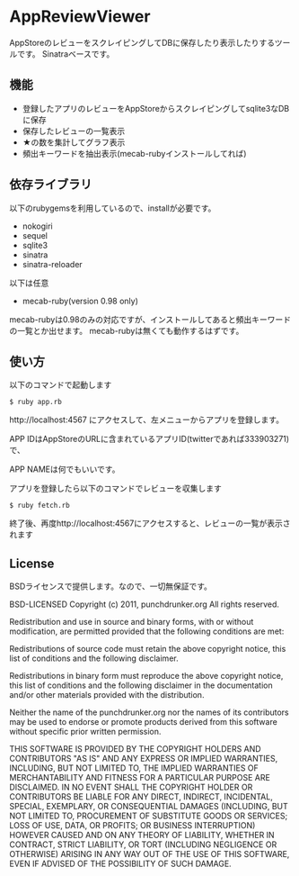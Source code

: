 AppReviewViewer
=============

AppStoreのレビューをスクレイピングしてDBに保存したり表示したりするツールです。
Sinatraベースです。

機能
-------
* 登録したアプリのレビューをAppStoreからスクレイピングしてsqlite3なDBに保存
* 保存したレビューの一覧表示
* ★の数を集計してグラフ表示
* 頻出キーワードを抽出表示(mecab-rubyインストールしてれば)

依存ライブラリ
-------
以下のrubygemsを利用しているので、installが必要です。
* nokogiri
* sequel
* sqlite3
* sinatra
* sinatra-reloader

以下は任意
* mecab-ruby(version 0.98 only)

mecab-rubyは0.98のみの対応ですが、インストールしてあると頻出キーワードの一覧とか出せます。
mecab-rubyは無くても動作するはずです。

使い方
-------
以下のコマンドで起動します

    $ ruby app.rb

http://localhost:4567 にアクセスして、左メニューからアプリを登録します。

APP IDはAppStoreのURLに含まれているアプリID(twitterであれば333903271)で、

APP NAMEは何でもいいです。

アプリを登録したら以下のコマンドでレビューを収集します

    $ ruby fetch.rb

終了後、再度http://localhost:4567にアクセスすると、レビューの一覧が表示されます

License
-------
BSDライセンスで提供します。なので、一切無保証です。

BSD-LICENSED Copyright (c) 2011, punchdrunker.org All rights reserved.

Redistribution and use in source and binary forms, with or without modification, are permitted provided that the following conditions are met:

Redistributions of source code must retain the above copyright notice, this list of conditions and the following disclaimer.

Redistributions in binary form must reproduce the above copyright notice, this list of conditions and the following disclaimer in the documentation and/or other materials provided with the distribution.

Neither the name of the punchdrunker.org nor the names of its contributors may be used to endorse or promote products derived from this software without specific prior written permission.

THIS SOFTWARE IS PROVIDED BY THE COPYRIGHT HOLDERS AND CONTRIBUTORS "AS IS" AND ANY EXPRESS OR IMPLIED WARRANTIES, INCLUDING, BUT NOT LIMITED TO, THE IMPLIED WARRANTIES OF MERCHANTABILITY AND FITNESS FOR A PARTICULAR PURPOSE ARE DISCLAIMED. IN NO EVENT SHALL THE COPYRIGHT HOLDER OR CONTRIBUTORS BE LIABLE FOR ANY DIRECT, INDIRECT, INCIDENTAL, SPECIAL, EXEMPLARY, OR CONSEQUENTIAL DAMAGES (INCLUDING, BUT NOT LIMITED TO, PROCUREMENT OF SUBSTITUTE GOODS OR SERVICES; LOSS OF USE, DATA, OR PROFITS; OR BUSINESS INTERRUPTION) HOWEVER CAUSED AND ON ANY THEORY OF LIABILITY, WHETHER IN CONTRACT, STRICT LIABILITY, OR TORT (INCLUDING NEGLIGENCE OR OTHERWISE) ARISING IN ANY WAY OUT OF THE USE OF THIS SOFTWARE, EVEN IF ADVISED OF THE POSSIBILITY OF SUCH DAMAGE.
